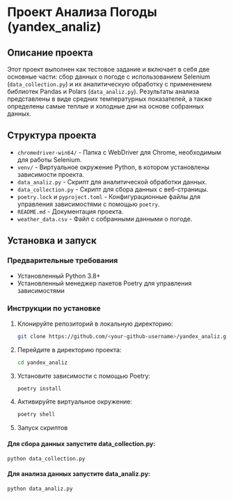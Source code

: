 # Проект Анализа Погоды (yandex_analiz)

## Описание проекта
Этот проект выполнен как тестовое задание и включает в себя две основные части: сбор данных о погоде с использованием Selenium (`data_collection.py`) и их аналитическую обработку с применением библиотек Pandas и Polars (`data_analiz.py`). Результаты анализа представлены в виде средних температурных показателей, а также определены самые теплые и холодные дни на основе собранных данных.

## Структура проекта
- `chromedriver-win64/` - Папка с WebDriver для Chrome, необходимым для работы Selenium.
- `venv/` - Виртуальное окружение Python, в котором установлены зависимости проекта.
- `data_analiz.py` - Скрипт для аналитической обработки данных.
- `data_collection.py` - Скрипт для сбора данных с веб-страницы.
- `poetry.lock` и `pyproject.toml` - Конфигурационные файлы для управления зависимостями с помощью `poetry`.
- `README.md` - Документация проекта.
- `weather_data.csv` - Файл с собранными данными о погоде.

## Установка и запуск

### Предварительные требования
- Установленный Python 3.8+
- Установленный менеджер пакетов Poetry для управления зависимостями

### Инструкции по установке
1. Клонируйте репозиторий в локальную директорию:
    ```bash
    git clone https://github.com/<your-github-username>/yandex_analiz.git
2. Перейдите в директорию проекта:
    ```bash
    cd yandex_analiz
3. Установите зависимости с помощью Poetry:
    ```bash
    poetry install
4. Активируйте виртуальное окружение:
    ```bash
    poetry shell
5. Запуск скриптов 
#### Для сбора данных запустите data_collection.py:
    python data_collection.py
#### Для анализа данных запустите data_analiz.py:
    python data_analiz.py